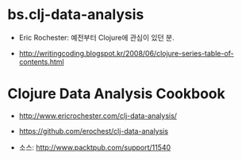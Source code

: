 bs.clj-data-analysis
====================

* Eric Rochester: 예전부터 Clojure에 관심이 있던 분.

 - http://writingcoding.blogspot.kr/2008/06/clojure-series-table-of-contents.html

# Clojure Data Analysis Cookbook
 - http://www.ericrochester.com/clj-data-analysis/
 - https://github.com/erochest/clj-data-analysis

 - 소스: http://www.packtpub.com/support/11540